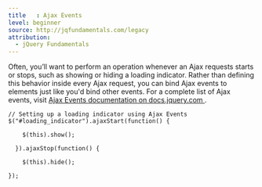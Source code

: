 ```yaml
---
title   : Ajax Events
level: beginner
source: http://jqfundamentals.com/legacy
attribution: 
  - jQuery Fundamentals
---
```

Often, you’ll want to perform an operation whenever an Ajax requests starts or
stops, such as showing or hiding a loading indicator.  Rather than defining
this behavior inside every Ajax request, you can bind Ajax events to elements
just like you'd bind other events.  For a complete list of Ajax events, visit
[ Ajax Events documentation on docs.jquery.com ]( http://docs.jquery.com/Ajax_Events ).

```
// Setting up a loading indicator using Ajax Events
$("#loading_indicator").ajaxStart(function() {

    $(this).show();

  }).ajaxStop(function() {

    $(this).hide();

});

```
